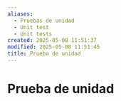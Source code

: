 ```yaml
---
aliases:
  - Pruebas de unidad
  - Unit test
  - Unit tests
created: 2025-05-08 11:51:37
modified: 2025-05-08 11:51:45
title: Prueba de unidad
---
```


# Prueba de unidad
